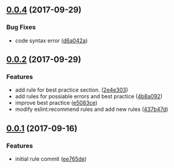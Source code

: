 <a name="0.0.4"></a>
## [0.0.4](https://github.com/iv-web/eslint-config-ivweb/compare/v0.0.2...v0.0.4) (2017-09-29)


### Bug Fixes

* code syntax error ([d6a042a](https://github.com/iv-web/eslint-config-ivweb/commit/d6a042a))



<a name="0.0.2"></a>
## [0.0.2](https://github.com/iv-web/eslint-config-ivweb/compare/v0.0.1...v0.0.2) (2017-09-29)


### Features

* add rule for best practice section. ([2e4e303](https://github.com/iv-web/eslint-config-ivweb/commit/2e4e303))
* add rules for possiable errors and best practice ([4b8a092](https://github.com/iv-web/eslint-config-ivweb/commit/4b8a092))
* improve best practice ([e5083ce](https://github.com/iv-web/eslint-config-ivweb/commit/e5083ce))
* modify eslint:recommend rules and add new rules ([437b47d](https://github.com/iv-web/eslint-config-ivweb/commit/437b47d))



<a name="0.0.1"></a>
## [0.0.1](https://github.com/iv-web/eslint-config-ivweb/compare/ee765de...v0.0.1) (2017-09-16)


### Features

* initial rule commit ([ee765de](https://github.com/iv-web/eslint-config-ivweb/commit/ee765de))



